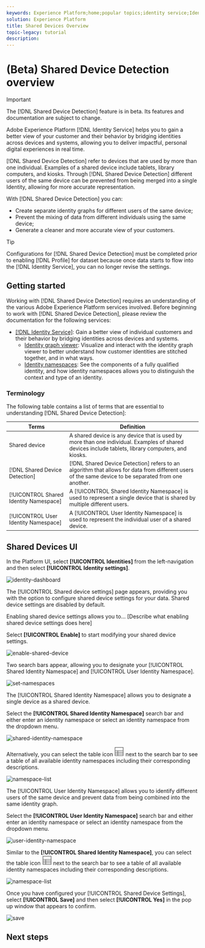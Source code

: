 ```yaml
---
keywords: Experience Platform;home;popular topics;identity service;Identity Service;shared devices;Shared Devices
solution: Experience Platform
title: Shared Devices Overview
topic-legacy: tutorial
description:
---
```

# (Beta) Shared Device Detection overview

>[!IMPORTANT]
>
>The [!DNL Shared Device Detection] feature is in beta. Its features and documentation are subject to change.

Adobe Experience Platform [!DNL Identity Service] helps you to gain a better view of your customer and their behavior by bridging identities across devices and systems, allowing you to deliver impactful, personal digital experiences in real time.

[!DNL Shared Device Detection] refer to devices that are used by more than one individual. Examples of a shared device include tablets, library computers, and kiosks. Through [!DNL Shared Device Detection] different users of the same device can be prevented from being merged into a single Identity, allowing for more accurate representation.

With [!DNL Shared Device Detection] you can:

* Create separate identity graphs for different users of the same device;
* Prevent the mixing of data from different individuals using the same device;
* Generate a cleaner and more accurate view of your customers.

>[!TIP]
>
>Configurations for [!DNL Shared Device Detection] must be completed prior to enabling [!DNL Profile] for dataset because once data starts to flow into the [!DNL Identity Service], you can no longer revise the settings.

## Getting started

Working with [!DNL Shared Device Detection] requires an understanding of the various Adobe Experience Platform services involved. Before beginning to work with [!DNL Shared Device Detection], please review the documentation for the following services:

* [[!DNL Identity Service]](../home.md): Gain a better view of individual customers and their behavior by bridging identities across devices and systems.
  * [Identity graph viewer](./identity-graph-viewer.md): Visualize and interact with the identity graph viewer to better understand how customer identities are stitched together, and in what ways.
  * [Identity namespaces](../namespaces.md): See the components of a fully qualified identity, and how identity namespaces allows you to distinguish the context and type of an identity.

### Terminology

The following table contains a list of terms that are essential to understanding [!DNL Shared Device Detection]:

| Terms | Definition |
| --- | --- |
| Shared device | A shared device is any device that is used by more than one individual. Examples of shared devices include tablets, library computers, and kiosks. |
| [!DNL Shared Device Detection] | [!DNL Shared Device Detection] refers to an algorithm that allows for data from different users of the same device to be separated from one another. |
| [!UICONTROL Shared Identity Namespace] | A [!UICONTROL Shared Identity Namespace] is used to represent a single device that is shared by multiple different users. | 
| [!UICONTROL User Identity Namespace] | A [!UICONTROL User Identity Namespace] is used to represent the individual user of a shared device. |

## Shared Devices UI

In the Platform UI, select **[!UICONTROL Identities]** from the left-navigation and then select **[!UICONTROL Identity settings]**.

![identity-dashboard]()

The [!UICONTROL Shared device settings] page appears, providing you with the option to configure shared device settings for your data. Shared device settings are disabled by default.

Enabling shared device settings allows you to... [Describe what enabling shared device settings does here]

Select **[!UICONTROL Enable]** to start modifying your shared device settings.

![enable-shared-device]()

Two search bars appear, allowing you to designate your [!UICONTROL Shared Identity Namespace] and [!UICONTROL User Identity Namespace]. 

![set-namespaces]()

The [!UICONTROL Shared Identity Namespace] allows you to designate a single device as a shared device.

Select the **[!UICONTROL Shared Identity Namespace]** search bar and either enter an identity namespace or select an identity namespace from the dropdown menu.

![shared-identity-namespace]()

Alternatively, you can select the table icon ![table-icon](../images/shared-device/table-icon.png) next to the search bar to see a table of all available identity namespaces including their corresponding descriptions.

![namespace-list]()

The [!UICONTROL User Identity Namespace] allows you to identify different users of the same device and prevent data from being combined into the same identity graph.

Select the **[!UICONTROL User Identity Namespace]** search bar and either enter an identity namespace or select an identity namespace from the dropdown menu.

![user-identity-namespace]()

Similar to the **[!UICONTROL Shared Identity Namespace]**, you can select the table icon ![table-icon](../images/shared-device/table-icon.png) next to the search bar to see a table of all available identity namespaces including their corresponding descriptions.

![namespace-list]()

Once you have configured your [!UICONTROL Shared Device Settings], select **[!UICONTROL Save]** and then select **[!UICONTROL Yes]** in the pop up window that appears to confirm.

![save]()

## Next steps
